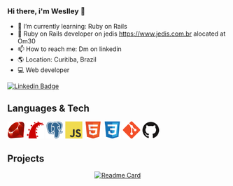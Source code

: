 ### Hi there, i'm Weslley 👋

- 🌱 I’m currently learning: Ruby on Rails
- :bee: Ruby on Rails developer on jedis https://www.jedis.com.br alocated at Om30
- 📫 How to reach me: Dm on linkedin
- :earth_americas: Location: Curitiba, Brazil
- :computer: Web developer

[![Linkedin Badge](https://img.shields.io/badge/-Weslley-blue?style=social&logo=Linkedin&logoColor=blue&link=https://www.linkedin.com/in/weslleylucas/)](https://www.linkedin.com/in/weslleylucas/)

## Languages & Tech
<img src="https://raw.githubusercontent.com/devicons/devicon/master/icons/ruby/ruby-original.svg" alt="ruby" width="40" height="40"/> <img src="https://raw.githubusercontent.com/devicons/devicon/master/icons/rails/rails-plain.svg" alt="rails" width="40" height="40"/> <img src="https://raw.githubusercontent.com/devicons/devicon/master/icons/postgresql/postgresql-plain.svg" alt="postgresql" width="40" height="40"/> <img src="https://raw.githubusercontent.com/devicons/devicon/master/icons/javascript/javascript-original.svg" alt="javascript" width="40" height="40"/> <img src="https://raw.githubusercontent.com/devicons/devicon/master/icons/html5/html5-original.svg" alt="html5" width="40" height="40"/> <img src="https://raw.githubusercontent.com/devicons/devicon/master/icons/css3/css3-original.svg" alt="css3" width="40" height="40"/> <img src="https://raw.githubusercontent.com/devicons/devicon/master/icons/git/git-original.svg" alt="git" width="40" height="40"/> <img src="https://raw.githubusercontent.com/devicons/devicon/master/icons/github/github-original.svg" alt="github" width="40" height="40"/>


## Projects

<p align="center">
        <a href="https://github.com/veberdev/clone_airbnb"><img src="https://github-readme-stats.vercel.app/api/pin/?username=veberdev&repo=clone_airbnb&theme=tokyonight&show_icons=false&hide_border=true" alt="Readme Card" width="400"/></a>
</p>


